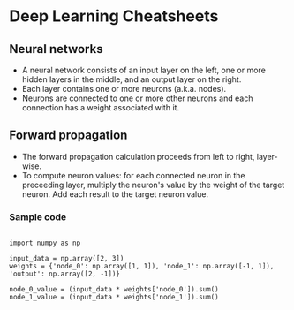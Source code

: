 
# Deep Learning Cheatsheets

## Neural networks

- A neural network consists of an input layer on the left, one or more hidden layers in the middle, and an output layer on the right.
- Each layer contains one or more neurons (a.k.a. nodes).
- Neurons are connected to one or more other neurons and each connection has a weight associated with it.

## Forward propagation

- The forward propagation calculation proceeds from left to right, layer-wise.
- To compute neuron values: for each connected neuron in the preceeding layer, multiply the neuron's value by the weight of the target neuron. Add each result to the target neuron value.

### Sample code

~~~

import numpy as np

input_data = np.array([2, 3])
weights = {'node_0': np.array([1, 1]), 'node_1': np.array([-1, 1]), 'output': np.array([2, -1])}

node_0_value = (input_data * weights['node_0']).sum()
node_1_value = (input_data * weights['node_1']).sum()

~~~
